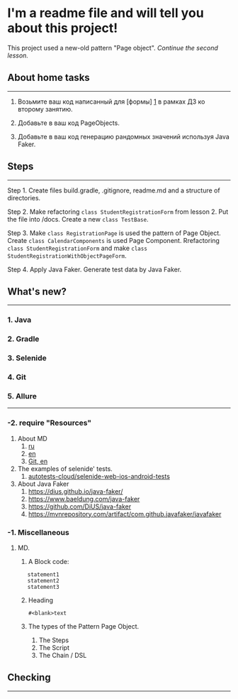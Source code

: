 # I'm a readme file and will tell you about this project!
This project used a new-old pattern "Page object". *Continue the second lesson.*

## About home tasks
___
1. Возьмите ваш код написанный для [формы] [1] в рамках ДЗ ко второму занятию.

2. Добавьте в ваш код PageObjects.

3. Добавьте в ваш код генерацию рандомных значений используя Java Faker.

[1]: https://demoqa.com/automation-practice-form "The form of the home task of lesson 2"

## Steps
___

Step 1. Create files build.gradle, .gitignore, readme.md and a structure of directories.

Step 2. Make refactoring `class StudentRegistrationForm` from lesson 2. Put the file into /docs. Create a new `class TestBase`.

Step 3. Make `class RegistrationPage` is used the pattern of Page Object. 
Create `class CalendarComponents` is used Page Component.
Rrefactoring `class StudentRegistrationForm` and make `class StudentRegistrationWithObjectPageForm`.

Step 4. Apply Java Faker. Generate test data by Java Faker. 


## What's new?
___
### 1. Java
### 2. Gradle
### 3. Selenide
### 4. Git
### 5. Allure
___
### -2. require "Resources"
   1. About MD
      1. [ru](https://gist.github.com/Jekins/2bf2d0638163f1294637#Links)
      2. [en](https://guides.github.com/features/mastering-markdown/)
      3. [Git, en](https://docs.github.com/en/github/writing-on-github/getting-started-with-writing-and-formatting-on-github/basic-writing-and-formatting-syntax)
   2. The examples of selenide' tests.
      1. [autotests-cloud/selenide-web-ios-android-tests](https://github.com/autotests-cloud/selenide-web-ios-android-tests)
   3. About Java Faker
      1. https://dius.github.io/java-faker/
      2. https://www.baeldung.com/java-faker
      3. https://github.com/DiUS/java-faker
      4. https://mvnrepository.com/artifact/com.github.javafaker/javafaker
      
### -1. Miscellaneous
   1. MD. 
      1. A Block code:
      
      ```
         statement1
         statement2
         statement3
      ```
      2. Heading
      
         `#<blank>text`
      3. The types of the Pattern Page Object.
         1. The Steps
         2. The Script
         3. The Chain / DSL
      
## Checking
___


